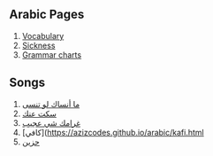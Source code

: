 ## Arabic Pages

1. [Vocabulary](https://azizcodes.github.io/arabic/temp-arabic.html)
2. [Sickness](https://azizcodes.github.io/arabic/sicknesss.html)
3. [Grammar charts](https://observablehq.com/d/a5f9d0181b8282f3)

## Songs
1. [ما أنساك لو تنسى](https://azizcodes.github.io/arabic/mansak.html)
2. [سكت عنك](https://azizcodes.github.io/arabic/sakat3ank.html)
3. [غرامك شي عجيب](https://azizcodes.github.io/arabic/miami.html)
4. [كافي](https://azizcodes.github.io/arabic/kafi.html
5. [حزين]()

